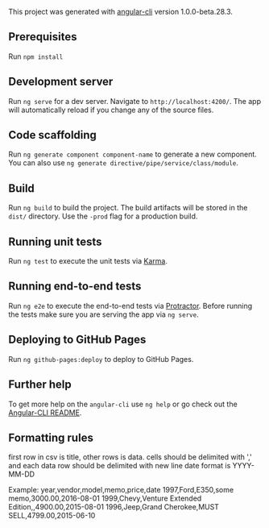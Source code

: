 This project was generated with [angular-cli](https://github.com/angular/angular-cli) version 1.0.0-beta.28.3.

## Prerequisites
Run `npm install`

## Development server
Run `ng serve` for a dev server. Navigate to `http://localhost:4200/`. The app will automatically reload if you change any of the source files.

## Code scaffolding

Run `ng generate component component-name` to generate a new component. You can also use `ng generate directive/pipe/service/class/module`.

## Build

Run `ng build` to build the project. The build artifacts will be stored in the `dist/` directory. Use the `-prod` flag for a production build.

## Running unit tests

Run `ng test` to execute the unit tests via [Karma](https://karma-runner.github.io).

## Running end-to-end tests

Run `ng e2e` to execute the end-to-end tests via [Protractor](http://www.protractortest.org/).
Before running the tests make sure you are serving the app via `ng serve`.

## Deploying to GitHub Pages

Run `ng github-pages:deploy` to deploy to GitHub Pages.

## Further help

To get more help on the `angular-cli` use `ng help` or go check out the [Angular-CLI README](https://github.com/angular/angular-cli/blob/master/README.md).

## Formatting rules
first row in csv is title,
other rows is data.
cells should be delimited with ',' and each data row should be delimited with new line
date format is YYYY-MM-DD

Example:
year,vendor,model,memo,price,date
1997,Ford,E350,some memo,3000.00,2016-08-01
1999,Chevy,Venture Extended Edition,,4900.00,2015-08-01
1996,Jeep,Grand Cherokee,MUST SELL,4799.00,2015-06-10
